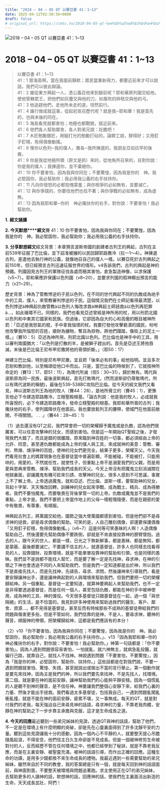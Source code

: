 ```yaml
---
title: "2018 – 04 – 05 QT 以賽亞書 41：1~13"
date: 2025-04-12T02:50:56+0800
draft: false
# original_url: https://cmtc.tw/2018-04-05-qt-%e4%bb%a5%e8%b3%bd%e4%ba%9e%e6%9b%b8-41%ef%bc%9a113
---
```


![2018 – 04 – 05 QT 以賽亞書 41：1~13](/images/qt.jpg   "2018 – 04 – 05 QT 以賽亞書 41：1~13")

# 2018 – 04 – 05 QT 以賽亞書 41：1~13

> 以賽亞書 41：1~13  
> 41：1 眾海島啊，當在我面前靜默；眾民當重新得力，都要近前來才可以說話，我們可以彼此辯論。  
> 41：2 誰從東方興起一人，憑公義召他來到腳前呢？耶和華將列國交給他，使他管轄君王，把他們如灰塵交與他的刀，如風吹的碎秸交與他的弓。  
> 41：3 他追趕他們，走他所未走的道，坦然前行。  
> 41：4 誰行做成就這事，從起初宣召歷代呢？就是我─耶和華！我是首先的，也與末後的同在。  
> 41：5 海島看見就都害怕；地極也都戰兢，就近前來。  
> 41：6 他們各人幫助鄰舍，各人對弟兄說：壯膽吧！  
> 41：7 木匠勉勵銀匠，用鎚打光的勉勵打砧的，論銲工說，銲得好；又用釘子釘穩，免得偶像動搖。  
> 41：8 惟你以色列─我的僕人，雅各─我所揀選的，我朋友亞伯拉罕的後裔，  
> 41：9 你是我從地極所領（原文是抓）來的，從地角所召來的，且對你說：你是我的僕人；我揀選你，並不棄絕你。  
> 41：10 你不要害怕，因為我與你同在；不要驚惶，因為我是你的　神。我必堅固你，我必幫助你；我必用我公義的右手扶持你。  
> 41：11 凡向你發怒的必都抱愧蒙羞；與你相爭的必如無有，並要滅亡。  
> 41：12 與你爭競的，你要找他們也找不著；與你爭戰的必如無有，成為虛無。  
> 41：13 因為我耶和華─你的　神必攙扶你的右手，對你說：不要害怕！我必幫助你。

**1.** **經文誦讀**

**2. 今天默想****經文**賽 41：10 你不要害怕，因為我與你同在；不要驚惶，因為我是你的　神。我必堅固你，我必幫助你；我必用我公義的右手扶持你。

**3. 分享默想經文**經文背景：本章預言波斯帝國的創建者古列王的興起，古列在主前539年征服了巴比倫，並下詔准被擄的以民回歸耶路撒冷（拉一1～4）。神揀選古列，差遣他去執行神的公義，就像祂召自己的僕人一樣。以賽亞死於古列興起之前150年，但已經預言古列迅速征服世界的情形。v4告訴我們，古列的興起是神的預備。列國因見古列王的軍隊征伐各處而極其害怕，倉急製造神像，以求保護（v5~7）。耶和華應許保護以色列國（v8~20），並要求列國的假神顯出預言的能力（v21~29）。

歷史背景：神為了管教悖逆的子民以色列，在不同的世代興起不同的仇敵成為祂手中的工具、僕人，來管教審判悖逆的子民。這個情況我們在士師記看得最清楚，以色列悖逆à神興起仇敵管教à以色列人悔改求救à神興起士師拯救à以色列再犯罪à…，如此循環不已。同樣的，我們也看見亞述曾經是神所用的杖，用以刑罰北國以色列和中東其它國家和民族。但過後，它卻因為自大的心和高傲的眼目被神所罰：「亞述是我怒氣的棍，手中拿我惱恨的杖。我要打發他攻擊褻瀆的國民，吩咐他攻擊我所惱怒的百姓，搶財為擄物，奪貨為掠物，將他們踐踏，像街上的泥土一樣。」（賽10：5）亞述為神所用，刑罰北國以色列。巴比倫也是神手中的工具，用以審判南國猶大：「以色列是打散的羊，是被獅子趕出的。首先是亞述王將他吞滅，末後是巴比倫王尼布甲尼撒將他的骨頭折斷。」（耶50：17）

神建立巴比倫，特別是尼布甲尼撒，並且把「後來必有的事」給他指明。並且多次忍耐和教訓他，以至稱頌從他口中而出。只是，當巴比倫的時候到了，它就按神所命定的（賽13：17、耶51：11），為瑪代所滅（但5：30~31），歸於無有。瑪代與波斯原為同一民族，最後波斯興起，首先打敗瑪代，(然而波斯卻仍尊敬瑪代，所以有瑪代波斯的稱號)，最後在539-538BC攻陷巴比倫。從今天的經文我們又看見，神以波斯古列王為衪的牧人（賽44：28），是衪所膏立的（賽45：1），更豫言他必下令建造耶路撒冷，立穩聖殿根基。「論古列說：他是我的牧人，必成就我所喜悅的，必下令建造耶路撒冷，發命立穩聖殿的根基。我耶和華所膏的古列；我攙扶他的右手，使列國降伏在他面前。我也要放鬆列王的腰帶，使城門在他面前敞開，不得關閉。 . . .」（賽44：28~45：1）

（1）過去還沒有QT之前，我們常會把一切的榮耀歸予魔鬼或是仇敵，認為他們很厲害，可以任意攻擊神的兒女，而感到害怕。但是這一年開始QT聖經之後，才發現我們大錯了，而且是錯的很離譜。原來臨到神百姓的一切事，都必須經由上帝的允許、同意，甚至連仇敵都能成為上帝的僕人與工具，來成就神的美意：管教、審判、熬煉、煉淨神的百姓，使神的兒女們更完全，結果子更多，榮耀天父。今天我們看見社會上的媽寶現象也在基督徒當中普遍彰顯，不能被碰，不能被打，只能用哄的，用愛的，不然就任性，就使性子，但重點上帝不是溺愛我們的父親，而是用愛與恩典來管教、煉淨、幫助我們成長的天父。今天上帝沒有把魔鬼立刻消滅關在地獄裏面，卻讓魔鬼有機可趁來引誘、攻擊神的兒女，很多人感到不可思議，事實上不了解上帝。上帝透過魔鬼，就和亞述、巴比倫、波斯一樣，要幫助神的兒女，背起十字架、天天悔改回轉，訓練神的兒女起來爭戰，成為戰土、精兵、成為得勝者。我們不要怕魔鬼，而要敬畏在背後掌管一切的上帝。仇敵或魔鬼並不是我們的重點，上帝才是。我們不要把上帝當作地上的父母一樣輕慢隨便，而是在親密的愛中有敬畏，有尊重、有順服。

神興起古列王，將萬國交給他，國勢之強大使萬國都感到害怕，但是他們卻不是尋求神的拯救，卻是尋求偶像的幫助。可笑的是，人自己雕刻偶像，卻還要保護偶像「又用釘子釘穩，免得偶像動搖。」（v6~7）這是何等可笑愚昧的人啊！人造偶像幫助自己，然後還要先幫助偶像不要跌倒，卻就是不肯直接投靠神的膀臂懷抱。過去的人，跟今天的世人，都是一樣，日光之下無新鮮事，都是愚昧、都是無知，都是蒙蔽、最後都要滅亡。不要講不信主的人，就連基督徒，許多人也同樣去找看得見的人，投靠錢財、投靠環境，就是不能單單投靠神的幫助和引領，也是同樣的愚昧。我們並不是說都不能找人幫忙，而是要了解一定是先找神，尋求神，在神的引領之下神也會透過不同的人來幫助我們，但是我們一定知道都是出於神，所以我們不是直接先找人，而是先找神，先禱告，尋求、求問，然後讓神來引導我們，看是要安靜讓神出手，還是讓神興起對的人與環境來幫助我們，但我們要把一切的榮耀歸給神。另一個重點，基督徒一定要知道，就算神要興起人來幫助我們，也不一定是非得要透過基督徒，而是任何一個人，甚至包括仇敵，都能在神的手中被神使用，成為神的工具、神的僕役。今天很多基督徒只跟基督徒在一起，過一個「與世隔絕」的生活，是不恰當的。我見到許多神使用來幫助過我們的醫生、客戶、鄰舍、資源…，都不見得是基督徒，甚至反而有時候那些不成熟的基督徒帶給我們的問題與傷害更多些。但是不管如何，我們信靠的是神，不是人，要尋求神，聽神的聲音，順服神的帶領，把榮耀歸給神，這都是我們應該有的本分！

（2）v10「你不要害怕，因為我與你同在；不要驚惶，因為我是你的　神。我必堅固你，我必幫助你；我必用我公義的右手扶持你。」、v13「因為我耶和華─你的　神必攙扶你的右手，對你說：不要害怕！我必幫助你。」神第一句話都是：「你不要害怕」。因為人遇到問題很容易害怕，一怕就亂，就六神無主，就病急亂投醫，就偏行己路，就靠自己，就找人不找神。神說遇到問題「不要害怕，不要驚惶」，因為「我是你的神，必堅固你，幫助你、扶持你。」這些話都是在對我們說，不要一遇到問題就害怕、驚惶、失措，甚至就說出或做出不當的言行舉止。第一個動作就是要先來找神，因為主是我們的神，所以我們要先來找神，不是先找人，找環境。第二個，就是要在神的面前安靜，讓神幫助我們的心能夠平靜安穩。因為一個慌亂的人是聽不到神的聲音，是不信任神。神要讓我們整個心安靜下來，給我們心裏的力量、然後才能出手拯救。我們看過太多基督徒，包括我自己，一遇到問題亂闖亂衝亂撞，就是不能在神的面前安靜，疲累不堪，又一事無成。每天的QT，就是對付我們的老我，每天強迫自己來尋見神的話語，尋求神的力量，不靠老我肉體，安靜在神的幫助之下一步步靠主承擔與克服，這才是生命成長之道。

**4. 今天的回應**最近聽到一些弟兄姊妹的見證，透過QT與神的話語，幫助了他們，不一定是在環境上有什麼明顯的突破，卻是先在心靈裏面得到了許多沈靜平安的力量。聽到這些見證讓我十分的感動，因為一個內心不平靜的人，就要整天提心吊膽隨風起浪，不得安息，他們信主日久生命卻是不見成長。但是一個被神修剪生命被對付的人，反而經歷不管在任何環境之中，他都已經學到了秘訣，就是不靠老我反應，而是在主裏安靜、被聖靈充滿，被神的話語引導，而作出正確的回應。這種生命的功課，是用多少錢都換不來生命成長的禮物。我最近遇到一些需要幫助的弟兄姊妹，雖然來自於不同的教會，我的答案總是只有一個，就是每天回到神的話語面前，與神面對面，不要整天被環境與問題追著跑。求主使用正在QT的弟兄姊妹，去幫助更多的人讀神的話，默想神的話，回應神的話，使我們在主裏面活出新造的生命，天天成長茁壯，阿們！